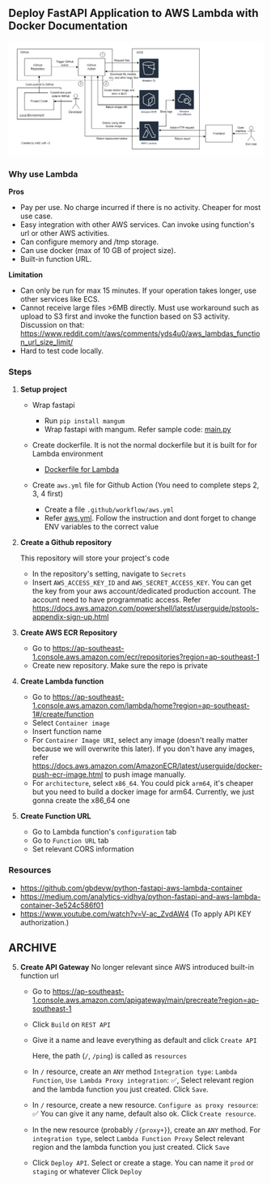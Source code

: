 ## Deploy FastAPI Application to AWS Lambda with Docker Documentation

![deploy to lambda flow](deploy-to-lambda-flow-v2.png)

### Why use Lambda

**Pros**

- Pay per use. No charge incurred if there is no activity. Cheaper for most use case.
- Easy integration with other AWS services. Can invoke using function's url or other AWS activities.
- Can configure memory and /tmp storage.
- Can use docker (max of 10 GB of project size).
- Built-in function URL.

**Limitation**

- Can only be run for max 15 minutes. If your operation takes longer, use other services like ECS.
- Cannot receive large files >6MB directly. Must use workaround such as upload to S3 first and invoke the function based on S3 activity. Discussion on that: https://www.reddit.com/r/aws/comments/yds4u0/aws_lambdas_function_url_size_limit/
- Hard to test code locally.

### Steps

1. **Setup project**

	- Wrap fastapi
  
		- Run `pip install mangum`
		- Wrap fastapi with mangum. Refer sample code: [main.py](api/main.py)

	- Create dockerfile. It is not the normal dockerfile but it is built for for Lambda environment

		- [Dockerfile for Lambda](Dockerfile.aws.lambda)

	- Create `aws.yml` file for Github Action (You need to complete steps 2, 3, 4 first)

		- Create a file `.github/workflow/aws.yml`
		- Refer [aws.yml](.github/workflows/aws.yml). Follow the instruction and dont forget to change ENV variables to the correct value
  
2. **Create a Github repository**
   
	This repository will store your project's code
	- In the repository's setting, navigate to `Secrets`
	- Insert `AWS_ACCESS_KEY_ID` and `AWS_SECRET_ACCESS_KEY`. You can get the key from your aws account/dedicated production account. The account need to have programmatic access. Refer https://docs.aws.amazon.com/powershell/latest/userguide/pstools-appendix-sign-up.html

3. **Create AWS ECR Repository**

	- Go to https://ap-southeast-1.console.aws.amazon.com/ecr/repositories?region=ap-southeast-1
	- Create new repository. Make sure the repo is private

4. **Create Lambda function**

	- Go to https://ap-southeast-1.console.aws.amazon.com/lambda/home?region=ap-southeast-1#/create/function
	- Select `Container image`
	- Insert function name
	- For `Container Image URI`, select any image (doesn't really matter because we will overwrite this later). If you don't have any images, refer https://docs.aws.amazon.com/AmazonECR/latest/userguide/docker-push-ecr-image.html to push image manually.
	- For `architecture`, select `x86_64`. You could pick `arm64`, it's cheaper but you need to build a docker image for arm64. Currently, we just gonna create the x86_64 one

5. **Create Function URL**

	- Go to Lambda function's `configuration` tab
	- Go to `Function URL` tab
	- Set relevant CORS information

### Resources

- https://github.com/gbdevw/python-fastapi-aws-lambda-container
- https://medium.com/analytics-vidhya/python-fastapi-and-aws-lambda-container-3e524c586f01
- https://www.youtube.com/watch?v=V-ac_ZvdAW4 (To apply API KEY authorization.)


## ARCHIVE
5. **Create API Gateway** No longer relevant since AWS introduced built-in function url

	- Go to https://ap-southeast-1.console.aws.amazon.com/apigateway/main/precreate?region=ap-southeast-1
	- Click `Build` on `REST API`
	- Give it a name and leave everything as default and click `Create API`

		Here, the path (`/`, `/ping`) is called as `resources`
	- In `/` resource, create an `ANY` method
			`Integration type`: `Lambda Function`,
			`Use Lambda Proxy integration`: ✅,
			Select relevant region and the lambda function you just created.
			Click `Save`.

	- In `/` resource, create a new resource.
			`Configure as proxy resource`: ✅
			You can give it any name, default also ok.
			Click `Create resource`.

	- In the new resource (probably `/{proxy+}`), create an `ANY` method.
			For `integration type`, select `Lambda Function Proxy`
			Select relevant region and the lambda function you just created.
			Click `Save`
	
	- Click `Deploy API`. 
			Select or create a stage. You can name it `prod` or `staging` or whatever
			Click `Deploy`
